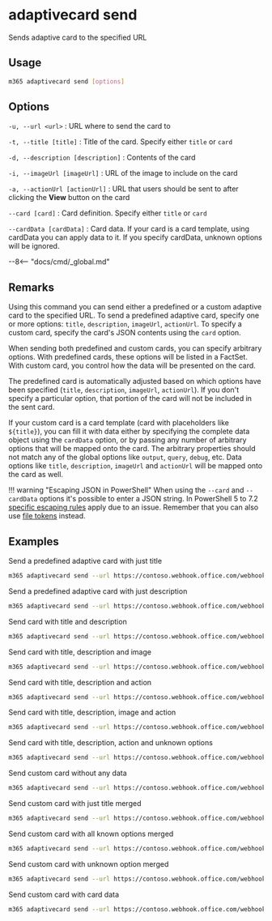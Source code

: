 # adaptivecard send

Sends adaptive card to the specified URL

## Usage

```sh
m365 adaptivecard send [options]
```

## Options

`-u, --url <url>`
: URL where to send the card to

`-t, --title [title]`
: Title of the card. Specify either `title` or `card`

`-d, --description [description]`
: Contents of the card

`-i, --imageUrl [imageUrl]`
: URL of the image to include on the card

`-a, --actionUrl [actionUrl]`
: URL that users should be sent to after clicking the **View** button on the card

`--card [card]`
: Card definition. Specify either `title` or `card`

`--cardData [cardData]`
: Card data. If your card is a card template, using cardData you can apply data to it. If you specify cardData, unknown options will be ignored.

--8<-- "docs/cmd/_global.md"

## Remarks

Using this command you can send either a predefined or a custom adaptive card to the specified URL. To send a predefined adaptive card, specify one or more options: `title`, `description`, `imageUrl`, `actionUrl`. To specify a custom card, specify the card's JSON contents using the `card` option.

When sending both predefined and custom cards, you can specify arbitrary options. With predefined cards, these options will be listed in a FactSet. With custom card, you control how the data will be presented on the card.

The predefined card is automatically adjusted based on which options have been specified (`title`, `description`, `imageUrl`, `actionUrl`). If you don't specify a particular option, that portion of the card will not be included in the sent card.

If your custom card is a card template (card with placeholders like `${title}`), you can fill it with data either by specifying the complete data object using the `cardData` option, or by passing any number of arbitrary options that will be mapped onto the card. The arbitrary properties should not match any of the global options like `output`, `query`, `debug`, etc. Data options like `title`, `description`, `imageUrl` and `actionUrl` will be mapped onto the card as well.

!!! warning "Escaping JSON in PowerShell"
    When using the `--card` and `--cardData` options it's possible to enter a JSON string. In PowerShell 5 to 7.2 [specific escaping rules](./../../user-guide/using-cli.md#escaping-double-quotes-in-powershell) apply due to an issue. Remember that you can also use [file tokens](./../../user-guide/using-cli.md#passing-complex-content-into-cli-options) instead.

## Examples

Send a predefined adaptive card with just title

```sh
m365 adaptivecard send --url https://contoso.webhook.office.com/webhookb2/892e8ed3-997c-4b6e-8f8a-7f32728a8a87@f7322380-f203-42ff-93e8-66e266f6d2e4/IncomingWebhook/fcc6565ec7a944928bd43d6fc193b258/4f0482d4-b147-4f67-8a61-11f0a5019547 --title "CLI for Microsoft 365 v3.4"
```

Send a predefined adaptive card with just description

```sh
m365 adaptivecard send --url https://contoso.webhook.office.com/webhookb2/892e8ed3-997c-4b6e-8f8a-7f32728a8a87@f7322380-f203-42ff-93e8-66e266f6d2e4/IncomingWebhook/fcc6565ec7a944928bd43d6fc193b258/4f0482d4-b147-4f67-8a61-11f0a5019547 --description "New release of CLI for Microsoft 365"
```

Send card with title and description

```sh
m365 adaptivecard send --url https://contoso.webhook.office.com/webhookb2/892e8ed3-997c-4b6e-8f8a-7f32728a8a87@f7322380-f203-42ff-93e8-66e266f6d2e4/IncomingWebhook/fcc6565ec7a944928bd43d6fc193b258/4f0482d4-b147-4f67-8a61-11f0a5019547 --title "CLI for Microsoft 365 v3.4" --description "New release of CLI for Microsoft 365"
```

Send card with title, description and image

```sh
m365 adaptivecard send --url https://contoso.webhook.office.com/webhookb2/892e8ed3-997c-4b6e-8f8a-7f32728a8a87@f7322380-f203-42ff-93e8-66e266f6d2e4/IncomingWebhook/fcc6565ec7a944928bd43d6fc193b258/4f0482d4-b147-4f67-8a61-11f0a5019547 --title "CLI for Microsoft 365 v3.4" --description "New release of CLI for Microsoft 365" --imageUrl "https://contoso.com/image.gif"
```

Send card with title, description and action

```sh
m365 adaptivecard send --url https://contoso.webhook.office.com/webhookb2/892e8ed3-997c-4b6e-8f8a-7f32728a8a87@f7322380-f203-42ff-93e8-66e266f6d2e4/IncomingWebhook/fcc6565ec7a944928bd43d6fc193b258/4f0482d4-b147-4f67-8a61-11f0a5019547 --title "CLI for Microsoft 365 v3.4" --description "New release of CLI for Microsoft 365" --actionUrl "https://aka.ms/cli-m365"
```

Send card with title, description, image and action

```sh
m365 adaptivecard send --url https://contoso.webhook.office.com/webhookb2/892e8ed3-997c-4b6e-8f8a-7f32728a8a87@f7322380-f203-42ff-93e8-66e266f6d2e4/IncomingWebhook/fcc6565ec7a944928bd43d6fc193b258/4f0482d4-b147-4f67-8a61-11f0a5019547 --title "CLI for Microsoft 365 v3.4" --description "New release of CLI for Microsoft 365" --imageUrl "https://contoso.com/image.gif" --actionUrl "https://aka.ms/cli-m365"
```

Send card with title, description, action and unknown options

```sh
m365 adaptivecard send --url https://contoso.webhook.office.com/webhookb2/892e8ed3-997c-4b6e-8f8a-7f32728a8a87@f7322380-f203-42ff-93e8-66e266f6d2e4/IncomingWebhook/fcc6565ec7a944928bd43d6fc193b258/4f0482d4-b147-4f67-8a61-11f0a5019547 --title "CLI for Microsoft 365 v3.4" --description "New release of CLI for Microsoft 365" --actionUrl "https://aka.ms/cli-m365" --Version "v3.4.0" --ReleaseNotes "https://pnp.github.io/cli-microsoft365/about/release-notes/#v340"
```

Send custom card without any data

```sh
m365 adaptivecard send --url https://contoso.webhook.office.com/webhookb2/892e8ed3-997c-4b6e-8f8a-7f32728a8a87@f7322380-f203-42ff-93e8-66e266f6d2e4/IncomingWebhook/fcc6565ec7a944928bd43d6fc193b258/4f0482d4-b147-4f67-8a61-11f0a5019547 --card '{"type":"AdaptiveCard","body":[{"type":"TextBlock","size":"Medium","weight":"Bolder","text":"CLI for Microsoft 365 v3.4"},{"type":"TextBlock","text":"New release of CLI for Microsoft 365","wrap":true}],"actions":[{"type":"Action.OpenUrl","title":"View","url":"https://aka.ms/cli-m365"}],"$schema":"http://adaptivecards.io/schemas/adaptive-card.json","version":"1.2"}'
```

Send custom card with just title merged

```sh
m365 adaptivecard send --url https://contoso.webhook.office.com/webhookb2/892e8ed3-997c-4b6e-8f8a-7f32728a8a87@f7322380-f203-42ff-93e8-66e266f6d2e4/IncomingWebhook/fcc6565ec7a944928bd43d6fc193b258/4f0482d4-b147-4f67-8a61-11f0a5019547 --card '{"type":"AdaptiveCard","body":[{"type":"TextBlock","size":"Medium","weight":"Bolder","text":"${title}"}],"$schema":"http://adaptivecards.io/schemas/adaptive-card.json","version":"1.2"}' --title "CLI for Microsoft 365 v3.4"
```

Send custom card with all known options merged

```sh
m365 adaptivecard send --url https://contoso.webhook.office.com/webhookb2/892e8ed3-997c-4b6e-8f8a-7f32728a8a87@f7322380-f203-42ff-93e8-66e266f6d2e4/IncomingWebhook/fcc6565ec7a944928bd43d6fc193b258/4f0482d4-b147-4f67-8a61-11f0a5019547 --card '{"type":"AdaptiveCard","body":[{"type":"TextBlock","size":"Medium","weight":"Bolder","text":"${title}"},{"type":"TextBlock","text":"${description}","wrap":true},{"type":"FactSet","facts":[{"$data":"${properties}","title":"${key}:","value":"${value}"}]}],"actions":[{"type":"Action.OpenUrl","title":"View","url":"${actionUrl}"}],"$schema":"http://adaptivecards.io/schemas/adaptive-card.json","version":"1.2"}' --title "CLI for Microsoft 365 v3.4" --description "New release of CLI for Microsoft 365" --imageUrl "https://contoso.com/image.gif" --actionUrl "https://aka.ms/cli-m365"
```

Send custom card with unknown option merged

```sh
m365 adaptivecard send --url https://contoso.webhook.office.com/webhookb2/892e8ed3-997c-4b6e-8f8a-7f32728a8a87@f7322380-f203-42ff-93e8-66e266f6d2e4/IncomingWebhook/fcc6565ec7a944928bd43d6fc193b258/4f0482d4-b147-4f67-8a61-11f0a5019547 --card '{"type":"AdaptiveCard","body":[{"type":"TextBlock","size":"Medium","weight":"Bolder","text":"${Title}"}],"$schema":"http://adaptivecards.io/schemas/adaptive-card.json","version":"1.2"}' --Title "CLI for Microsoft 365 v3.4"
```

Send custom card with card data

```sh
m365 adaptivecard send --url https://contoso.webhook.office.com/webhookb2/892e8ed3-997c-4b6e-8f8a-7f32728a8a87@f7322380-f203-42ff-93e8-66e266f6d2e4/IncomingWebhook/fcc6565ec7a944928bd43d6fc193b258/4f0482d4-b147-4f67-8a61-11f0a5019547 --card '{"type":"AdaptiveCard","body":[{"type":"TextBlock","size":"Medium","weight":"Bolder","text":"${title}"},{"type":"TextBlock","text":"${description}","wrap":true},{"type":"FactSet","facts":[{"$data":"${properties}","title":"${key}:","value":"${value}"}]}],"actions":[{"type":"Action.OpenUrl","title":"View","url":"${viewUrl}"}],"$schema":"http://adaptivecards.io/schemas/adaptive-card.json","version":"1.2"}' --cardData '{"title":"Publish Adaptive Card Schema","description":"Now that we have defined the main rules and features of the format, we need to produce a schema and publish it to GitHub. The schema will be the starting point of our reference documentation.","creator":{"name":"Matt Hidinger","profileImage":"https://pbs.twimg.com/profile_images/3647943215/d7f12830b3c17a5a9e4afcc370e3a37e_400x400.jpeg"},"createdUtc":"2017-02-14T06:08:39Z","viewUrl":"https://adaptivecards.io","properties":[{"key":"Board","value":"Adaptive Cards"},{"key":"List","value":"Backlog"},{"key":"Assigned to","value":"Matt Hidinger"},{"key":"Due date","value":"Not set"}]}'
```
